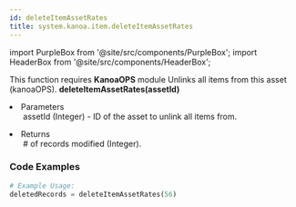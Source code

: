 ```yaml
---
id: deleteItemAssetRates
title: system.kanoa.item.deleteItemAssetRates
---
```


import PurpleBox from '@site/src/components/PurpleBox';
import HeaderBox from '@site/src/components/HeaderBox';

<PurpleBox>This function requires <b>KanoaOPS</b> module</PurpleBox>
<HeaderBox header="Description">Unlinks all items from this asset (kanoaOPS).</HeaderBox>
<HeaderBox header="Syntax">
    <b>deleteItemAssetRates(assetId)</b>
    <li>Parameters <br />
        <ul>assetId (Integer) - ID of the asset to unlink all items from.</ul>
    </li>
    <li>Returns <br />
        <ul># of records modified (Integer).</ul>
    </li>
</HeaderBox>

### Code Examples

```python
# Example Usage:
deletedRecords = deleteItemAssetRates(56)

